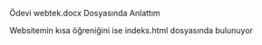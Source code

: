 Ödevi webtek.docx Dosyasında Anlattım

Websitemin kısa öğreniğini ise indeks.html dosyasında bulunuyor
